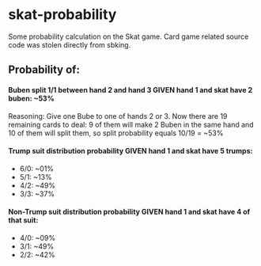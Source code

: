 # skat-probability
Some probability calculation on the Skat game. Card game related source code was stolen directly from sbking.

## Probability of:

#### Buben split 1/1 between hand 2 and hand 3 GIVEN hand 1 and skat have 2 buben: ~53%
Reasoning: Give one Bube to one of hands 2 or 3. Now there are 19 remaining cards to deal: 9 of them will make 2 Buben in the same hand and 10 of them will split them, so split probability equals 10/19 = ~53%

#### Trump suit distribution probability GIVEN hand 1 and skat have 5 trumps:
- 6/0: ~01%
- 5/1: ~13%
- 4/2: ~49%
- 3/3: ~37%

#### Non-Trump suit distribution probability GIVEN hand 1 and skat have 4 of that suit:
- 4/0: ~09%
- 3/1: ~49%
- 2/2: ~42%